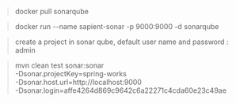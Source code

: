 > docker pull sonarqube 

> docker run --name sapient-sonar -p 9000:9000 -d sonarqube 

> create a project in sonar qube, default user name and password : admin 

> mvn clean  test  sonar:sonar \
  -Dsonar.projectKey=spring-works \
  -Dsonar.host.url=http://localhost:9000 \
  -Dsonar.login=affe4264d869c9642c6a22271c4cda60e23c49ae




